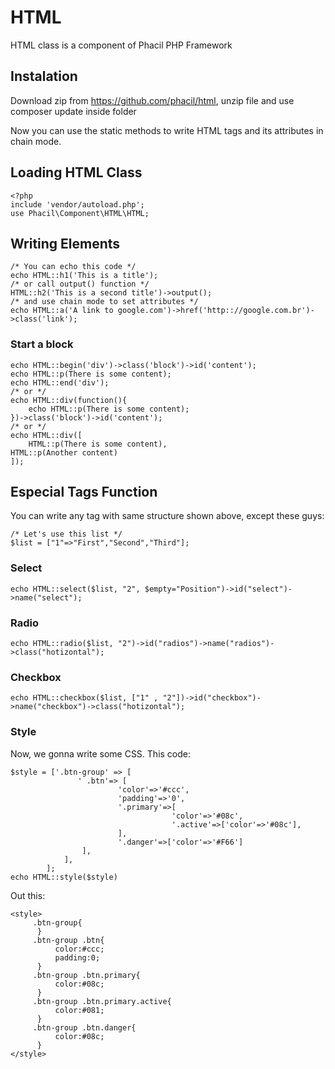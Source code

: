 # HTML
HTML class is a component of Phacil PHP Framework

## Instalation 
Download zip from https://github.com/phacil/html, unzip file and use composer update inside folder
   
Now you can use the static methods to write HTML tags and its attributes in chain mode.

## Loading HTML Class
    
    <?php
    include 'vendor/autoload.php';
    use Phacil\Component\HTML\HTML;

## Writing Elements
    
    /* You can echo this code */
    echo HTML::h1('This is a title');
    /* or call output() function */
    HTML::h2('This is a second title')->output();
    /* and use chain mode to set attributes */
    echo HTML::a('A link to google.com')->href('http:://google.com.br')->class('link');

### Start a block
    
    echo HTML::begin('div')->class('block')->id('content');
    echo HTML::p(There is some content);
    echo HTML::end('div');
    /* or */
    echo HTML::div(function(){
    	echo HTML::p(There is some content);
    })->class('block')->id('content');
    /* or */	
    echo HTML::div([
     	HTML::p(There is some content),
	HTML::p(Another content)
    ]);

## Especial Tags Function
You can write any tag with same structure shown above, except these guys:
    
    /* Let's use this list */
    $list = ["1"=>"First","Second","Third"];

### Select
    echo HTML::select($list, "2", $empty="Position")->id("select")->name("select");

### Radio
    
    echo HTML::radio($list, "2")->id("radios")->name("radios")->class("hotizontal");

### Checkbox
    
    echo HTML::checkbox($list, ["1" , "2"])->id("checkbox")->name("checkbox")->class("hotizontal");

### Style
Now, we gonna write some CSS.
This code: 

    $style = ['.btn-group' => [
                   ' .btn'=> [                    
                            'color'=>'#ccc',
                            'padding'=>'0',
                            '.primary'=>[
                                        'color'=>'#08c',
                                        '.active'=>['color'=>'#08c'],
                            ],
                            '.danger'=>['color'=>'#F66']
                    ],
                ],
            ];
    echo HTML::style($style)

Out this:

    <style>
         .btn-group{
          }
         .btn-group .btn{
	          color:#ccc;
	          padding:0;
          }
         .btn-group .btn.primary{
	          color:#08c;
          }
         .btn-group .btn.primary.active{
	          color:#081;
          }
         .btn-group .btn.danger{
	          color:#08c;
          }
    </style>
